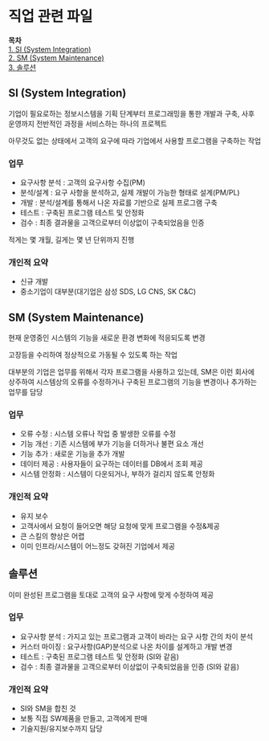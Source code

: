 # 직업 관련 파일

**목차**  
[1. SI (System Integration)](#SI-(System-Integration))  
[2. SM (System Maintenance)](#SM-(System-Maintenance))  
[3. 솔루션](#솔루션)  

## SI (System Integration)

기업이 필요로하는 정보시스템을 기획 단계부터 프로그래밍을 통한 개발과 구축, 사후 운영까지 전반적인 과정을 서비스하는 하나의 프로젝트

아무것도 없는 상태에서 고객의 요구에 따라 기업에서 사용할 프로그램을 구축하는 작업

### 업무
- 요구사항 분석 : 고객의 요구사항 수집(PM)
- 분석/설계 : 요구 사항을 분석하고, 실제 개발이 가능한 형태로 설계(PM/PL)
- 개발 : 분석/설계를 통해서 나온 자료를 기반으로 실제 프로그램 구축
- 테스트 : 구축된 프로그램 테스트 및 안정화
- 검수 : 최종 결과물을 고객으로부터 이상없이 구축되었음을 인증

적게는 몇 개월, 길게는 몇 년 단위까지 진행

### 개인적 요약  
- 신규 개발
- 중소기업이 대부분(대기업은 삼성 SDS, LG CNS, SK C&C)

## SM (System Maintenance)

현재 운영중인 시스템의 기능을 새로운 환경 변화에 적응되도록 변경

고장등을 수리하여 정상적으로 가동될 수 있도록 하는 작업

대부분의 기업은 업무를 위해서 각자 프로그램을 사용하고 있는데, SM은 이런 회사에 상주하여 시스템상의 오류를 수정하거나 구축된 프로그램의 기능을 변경이나 추가하는 업무를 담당

### 업무
- 오류 수정 : 시스템 오류나 작업 중 발생한 오류를 수정
- 기능 개선 : 기존 시스템에 부가 기능을 더하거나 불편 요소 개선
- 기능 추가 : 새로운 기능을 추가 개발
- 데이터 제공 : 사용자들이 요구하는 데이터를 DB에서 조회 제공
- 시스템 안정화 : 시스템이 다운되거나, 부하가 걸리지 않도록 안정화

### 개인적 요약  
- 유지 보수
- 고객사에서 요청이 들어오면 해당 요청에 맞게 프로그램을 수정&제공
- 큰 스킬의 향상은 어렵
- 이미 인프라/시스템이 어느정도 갖혀진 기업에서 제공

## 솔루션

이미 완성된 프로그램을 토대로 고객의 요구 사항에 맞게 수정하여 제공

### 업무
- 요구사항 분석 : 가지고 있는 프로그램과 고객이 바라는 요구 사항 간의 차이 분석
- 커스터 마이징 : 요구사항(GAP)분석으로 나온 차이를 설계하고 개발 변경
- 테스트 : 구축된 프로그램 테스트 및 안정화 (SI와 같음)
- 검수 : 최종 결과물을 고객으로부터 이상없이 구축되었음을 인증 (SI와 같음)

### 개인적 요약  
- SI와 SM을 합친 것
- 보통 직접 SW제품을 만들고, 고객에게 판매
- 기술지원/유지보수까지 담당